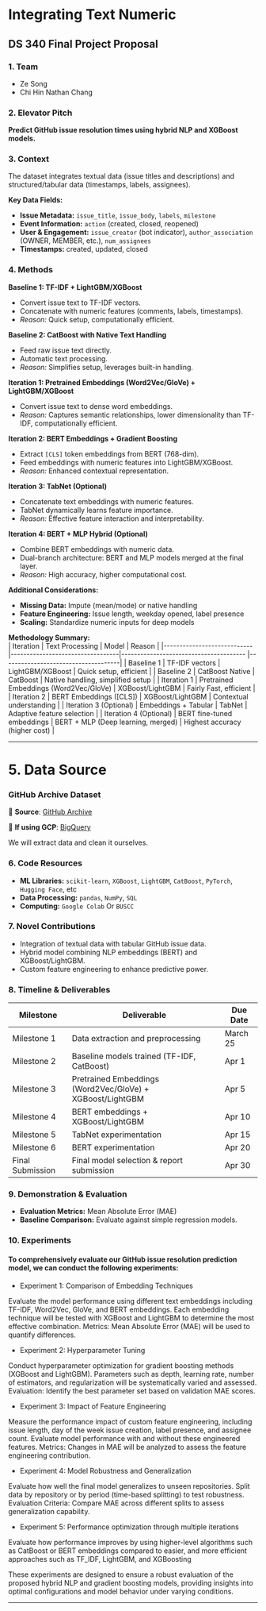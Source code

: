 # Integrating Text Numeric  
## DS 340 Final Project Proposal  

### 1. Team  
- Ze Song  
- Chi Hin Nathan Chang  

### 2. Elevator Pitch  
**Predict GitHub issue resolution times using hybrid NLP and XGBoost models.**

### 3. Context  
The dataset integrates textual data (issue titles and descriptions) and structured/tabular data (timestamps, labels, assignees).

**Key Data Fields:**  
- **Issue Metadata:** `issue_title`, `issue_body`, `labels`, `milestone`  
- **Event Information:** `action` (created, closed, reopened)  
- **User & Engagement:** `issue_creator` (bot indicator), `author_association` (OWNER, MEMBER, etc.), `num_assignees`  
- **Timestamps:** created, updated, closed  

### 4. Methods  

**Baseline 1: TF-IDF + LightGBM/XGBoost**  
- Convert issue text to TF-IDF vectors.  
- Concatenate with numeric features (comments, labels, timestamps).  
- *Reason:* Quick setup, computationally efficient.  

**Baseline 2: CatBoost with Native Text Handling**  
- Feed raw issue text directly.  
- Automatic text processing.  
- *Reason:* Simplifies setup, leverages built-in handling.  

**Iteration 1: Pretrained Embeddings (Word2Vec/GloVe) + LightGBM/XGBoost**  
- Convert issue text to dense word embeddings.
- *Reason:* Captures semantic relationships, lower dimensionality than TF-IDF, computationally efficient. 

**Iteration 2: BERT Embeddings + Gradient Boosting**  
- Extract `[CLS]` token embeddings from BERT (768-dim).  
- Feed embeddings with numeric features into LightGBM/XGBoost.  
- *Reason:* Enhanced contextual representation.  

**Iteration 3: TabNet (Optional)**  
- Concatenate text embeddings with numeric features.  
- TabNet dynamically learns feature importance.  
- *Reason:* Effective feature interaction and interpretability.  

**Iteration 4: BERT + MLP Hybrid (Optional)**  
- Combine BERT embeddings with numeric data.  
- Dual-branch architecture: BERT and MLP models merged at the final layer.  
- *Reason:* High accuracy, higher computational cost.  

**Additional Considerations:**  
- **Missing Data:** Impute (mean/mode) or native handling  
- **Feature Engineering:** Issue length, weekday opened, label presence  
- **Scaling:** Standardize numeric inputs for deep models  

**Methodology Summary:**  
| Iteration                  | Text Processing                  | Model                                 | Reason                                     |
|----------------------------|----------------------------------|--------------------------------------- |-------------------------------------|
| Baseline 1                 | TF-IDF vectors                   | LightGBM/XGBoost                      | Quick setup, efficient               |
| Baseline 2                 | CatBoost Native                   | CatBoost                              | Native handling, simplified setup    |
| Iteration 1                | Pretrained Embeddings (Word2Vec/GloVe)                           | XGBoost/LightGBM                      | Fairly Fast, efficient                     |
| Iteration 2                | BERT Embeddings ([CLS])          | XGBoost/LightGBM                      | Contextual understanding            |
| Iteration 3 (Optional)     | Embeddings + Tabular             | TabNet                                | Adaptive feature selection           |
| Iteration 4 (Optional)     | BERT fine-tuned embeddings       | BERT + MLP (Deep learning, merged)    | Highest accuracy (higher cost)      |

---

# 5. Data Source

### **GitHub Archive Dataset**  
📌 **Source**: [GitHub Archive](https://www.gharchive.org/)

📌 **If using GCP**: [BigQuery](https://console.cloud.google.com/bigquery?project=githubarchive&page=project/)

We will extract data and clean it ourselves.

### 6. Code Resources  
- **ML Libraries:** `scikit-learn`, `XGBoost`, `LightGBM`, `CatBoost`, `PyTorch`, `Hugging Face`, etc 
- **Data Processing:** `pandas`, `NumPy`, `SQL`  
- **Computing:** `Google Colab` Or `BUSCC`

### 7. Novel Contributions  
- Integration of textual data with tabular GitHub issue data.  
- Hybrid model combining NLP embeddings (BERT) and XGBoost/LightGBM.  
- Custom feature engineering to enhance predictive power.   

### 8. Timeline & Deliverables  
| Milestone         | Deliverable                                            | Due Date        |
|-------------------|--------------------------------------------------------|------------------|
| Milestone 1       | Data extraction and preprocessing                      | March 25           |
| Milestone 2       | Baseline models trained (TF-IDF, CatBoost)             | Apr 1                               |
| Milestone 3       | Pretrained Embeddings (Word2Vec/GloVe) + XGBoost/LightGBM                               | Apr 5                               |
| Milestone 4       | BERT embeddings + XGBoost/LightGBM                      | Apr 10                               |
| Milestone 5       | TabNet experimentation                                  | Apr 15                               |
| Milestone 6       | BERT experimentation                                  | Apr 20                               |
| Final Submission  | Final model selection & report submission               | Apr 30                               |

### 9. Demonstration & Evaluation  
- **Evaluation Metrics:** Mean Absolute Error (MAE)  
- **Baseline Comparison:** Evaluate against simple regression models. 

### 10. Experiments
#### To comprehensively evaluate our GitHub issue resolution prediction model, we can conduct the following experiments:

- Experiment 1: Comparison of Embedding Techniques

Evaluate the model performance using different text embeddings including TF-IDF, Word2Vec, GloVe, and BERT embeddings. Each embedding technique will be tested with XGBoost  and LightGBM to determine the most effective combination.
Metrics: Mean Absolute Error (MAE) will be used to quantify differences.

- Experiment 2: Hyperparameter Tuning

Conduct hyperparameter optimization for gradient boosting methods (XGBoost and LightGBM). Parameters such as depth, learning rate, number of estimators, and regularization will be systematically varied and assessed.
Evaluation: Identify the best parameter set based on validation MAE scores.

- Experiment 3: Impact of Feature Engineering

Measure the performance impact of custom feature engineering, including issue length, day of the week issue creation, label presence, and assignee count. Evaluate model performance with and without these engineered features.
Metrics: Changes in MAE will be analyzed to assess the feature engineering contribution.

- Experiment 4: Model Robustness and Generalization

Evaluate how well the final model generalizes to unseen repositories. Split data by repository or by period (time-based splitting) to test robustness.
Evaluation Criteria: Compare MAE across different splits to assess generalization capability.

- Experiment 5: Performance optimization through multiple iterations

Evaluate how performance improves by using higher-level algorithms such as CatBoost or BERT embeddings compared to easier, and more efficient approaches such as TF_IDF, LightGBM, and XGBoosting

These experiments are designed to ensure a robust evaluation of the proposed hybrid NLP and gradient boosting models, providing insights into optimal configurations and model behavior under varying conditions.

---
